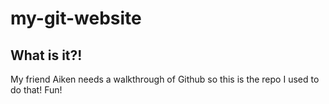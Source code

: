 # my-git-website

## What is it?!

My friend Aiken needs a walkthrough of Github so this is the repo I used to do that!  Fun!
